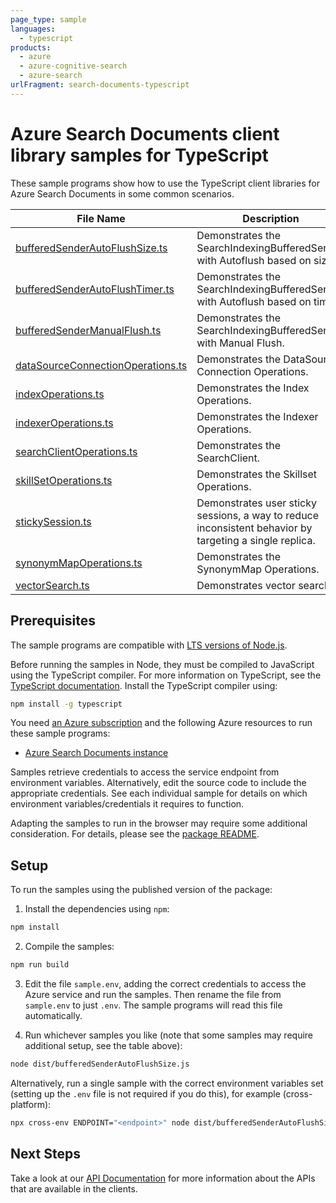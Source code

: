 ```yaml
---
page_type: sample
languages:
  - typescript
products:
  - azure
  - azure-cognitive-search
  - azure-search
urlFragment: search-documents-typescript
---
```


# Azure Search Documents client library samples for TypeScript

These sample programs show how to use the TypeScript client libraries for Azure Search Documents in some common scenarios.

| **File Name**                                                       | **Description**                                                                                         |
| ------------------------------------------------------------------- | ------------------------------------------------------------------------------------------------------- |
| [bufferedSenderAutoFlushSize.ts][bufferedsenderautoflushsize]       | Demonstrates the SearchIndexingBufferedSender with Autoflush based on size.                             |
| [bufferedSenderAutoFlushTimer.ts][bufferedsenderautoflushtimer]     | Demonstrates the SearchIndexingBufferedSender with Autoflush based on timer.                            |
| [bufferedSenderManualFlush.ts][bufferedsendermanualflush]           | Demonstrates the SearchIndexingBufferedSender with Manual Flush.                                        |
| [dataSourceConnectionOperations.ts][datasourceconnectionoperations] | Demonstrates the DataSource Connection Operations.                                                      |
| [indexOperations.ts][indexoperations]                               | Demonstrates the Index Operations.                                                                      |
| [indexerOperations.ts][indexeroperations]                           | Demonstrates the Indexer Operations.                                                                    |
| [searchClientOperations.ts][searchclientoperations]                 | Demonstrates the SearchClient.                                                                          |
| [skillSetOperations.ts][skillsetoperations]                         | Demonstrates the Skillset Operations.                                                                   |
| [stickySession.ts][stickysession]                                   | Demonstrates user sticky sessions, a way to reduce inconsistent behavior by targeting a single replica. |
| [synonymMapOperations.ts][synonymmapoperations]                     | Demonstrates the SynonymMap Operations.                                                                 |
| [vectorSearch.ts][vectorsearch]                                     | Demonstrates vector search                                                                              |

## Prerequisites

The sample programs are compatible with [LTS versions of Node.js](https://github.com/nodejs/release#release-schedule).

Before running the samples in Node, they must be compiled to JavaScript using the TypeScript compiler. For more information on TypeScript, see the [TypeScript documentation][typescript]. Install the TypeScript compiler using:

```bash
npm install -g typescript
```

You need [an Azure subscription][freesub] and the following Azure resources to run these sample programs:

- [Azure Search Documents instance][createinstance_azuresearchdocumentsinstance]

Samples retrieve credentials to access the service endpoint from environment variables. Alternatively, edit the source code to include the appropriate credentials. See each individual sample for details on which environment variables/credentials it requires to function.

Adapting the samples to run in the browser may require some additional consideration. For details, please see the [package README][package].

## Setup

To run the samples using the published version of the package:

1. Install the dependencies using `npm`:

```bash
npm install
```

2. Compile the samples:

```bash
npm run build
```

3. Edit the file `sample.env`, adding the correct credentials to access the Azure service and run the samples. Then rename the file from `sample.env` to just `.env`. The sample programs will read this file automatically.

4. Run whichever samples you like (note that some samples may require additional setup, see the table above):

```bash
node dist/bufferedSenderAutoFlushSize.js
```

Alternatively, run a single sample with the correct environment variables set (setting up the `.env` file is not required if you do this), for example (cross-platform):

```bash
npx cross-env ENDPOINT="<endpoint>" node dist/bufferedSenderAutoFlushSize.js
```

## Next Steps

Take a look at our [API Documentation][apiref] for more information about the APIs that are available in the clients.

[bufferedsenderautoflushsize]: https://github.com/Azure/azure-sdk-for-js/blob/main/sdk/search/search-documents/samples/v12/typescript/src/bufferedSenderAutoFlushSize.ts
[bufferedsenderautoflushtimer]: https://github.com/Azure/azure-sdk-for-js/blob/main/sdk/search/search-documents/samples/v12/typescript/src/bufferedSenderAutoFlushTimer.ts
[bufferedsendermanualflush]: https://github.com/Azure/azure-sdk-for-js/blob/main/sdk/search/search-documents/samples/v12/typescript/src/bufferedSenderManualFlush.ts
[datasourceconnectionoperations]: https://github.com/Azure/azure-sdk-for-js/blob/main/sdk/search/search-documents/samples/v12/typescript/src/dataSourceConnectionOperations.ts
[indexoperations]: https://github.com/Azure/azure-sdk-for-js/blob/main/sdk/search/search-documents/samples/v12/typescript/src/indexOperations.ts
[indexeroperations]: https://github.com/Azure/azure-sdk-for-js/blob/main/sdk/search/search-documents/samples/v12/typescript/src/indexerOperations.ts
[searchclientoperations]: https://github.com/Azure/azure-sdk-for-js/blob/main/sdk/search/search-documents/samples/v12/typescript/src/searchClientOperations.ts
[skillsetoperations]: https://github.com/Azure/azure-sdk-for-js/blob/main/sdk/search/search-documents/samples/v12/typescript/src/skillSetOperations.ts
[stickysession]: https://github.com/Azure/azure-sdk-for-js/blob/main/sdk/search/search-documents/samples/v12/typescript/src/stickySession.ts
[synonymmapoperations]: https://github.com/Azure/azure-sdk-for-js/blob/main/sdk/search/search-documents/samples/v12/typescript/src/synonymMapOperations.ts
[vectorsearch]: https://github.com/Azure/azure-sdk-for-js/blob/main/sdk/search/search-documents/samples/v12/typescript/src/vectorSearch.ts
[apiref]: https://docs.microsoft.com/javascript/api/@azure/search-documents
[freesub]: https://azure.microsoft.com/free/
[createinstance_azuresearchdocumentsinstance]: https://docs.microsoft.com/azure/search/search-create-service-portal
[package]: https://github.com/Azure/azure-sdk-for-js/tree/main/sdk/search/search-documents/README.md
[typescript]: https://www.typescriptlang.org/docs/home.html
